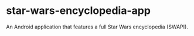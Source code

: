 # star-wars-encyclopedia-app
 An Android application that features a full Star Wars encyclopedia (SWAPI).
